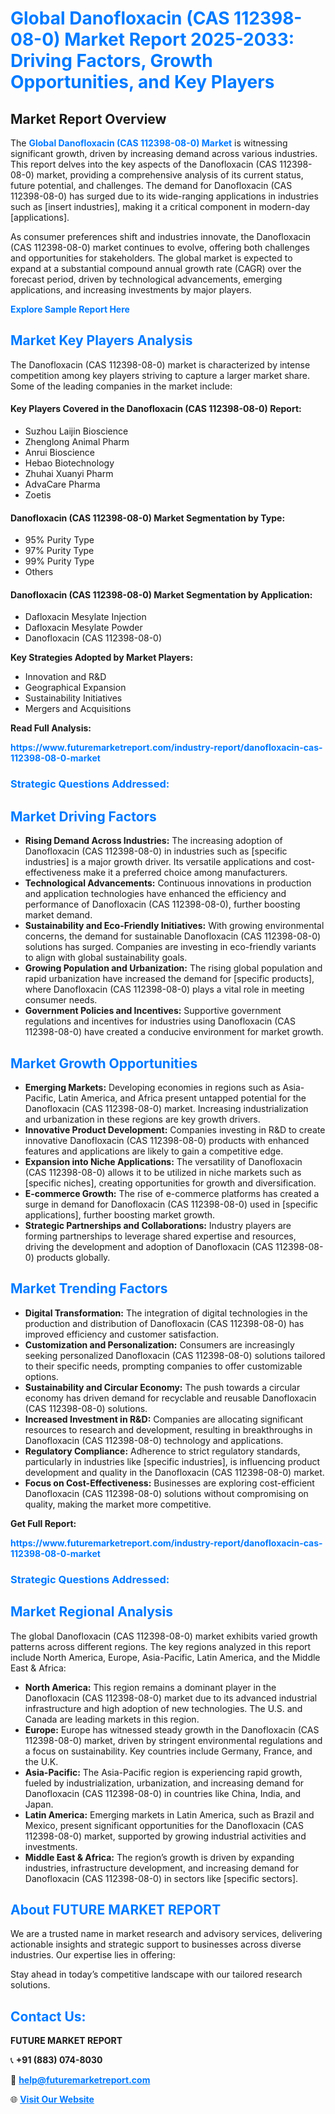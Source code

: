 <h1 style="color: #007BFF;">Global Danofloxacin (CAS 112398-08-0) Market Report 2025-2033: Driving Factors, Growth Opportunities, and Key Players</h1>

<section id="overview">
<h2>Market Report Overview</h2>
<p>The <a href="https://www.futuremarketreport.com/industry-report/danofloxacin-cas-112398-08-0-market" style="color: #007BFF; text-decoration: none;"><strong>Global Danofloxacin (CAS 112398-08-0) Market</strong></a> is witnessing significant growth, driven by increasing demand across various industries. This report delves into the key aspects of the Danofloxacin (CAS 112398-08-0) market, providing a comprehensive analysis of its current status, future potential, and challenges. The demand for Danofloxacin (CAS 112398-08-0) has surged due to its wide-ranging applications in industries such as [insert industries], making it a critical component in modern-day [applications].</p>
<p>As consumer preferences shift and industries innovate, the Danofloxacin (CAS 112398-08-0) market continues to evolve, offering both challenges and opportunities for stakeholders. The global market is expected to expand at a substantial compound annual growth rate (CAGR) over the forecast period, driven by technological advancements, emerging applications, and increasing investments by major players.</p>
</section>

<section id="overview">
<p><a href="https://www.futuremarketreport.com/request-sample/reportId=116398" style="color: #007BFF; text-decoration: none;"><strong>Explore Sample Report Here</strong></a></p>
</section>

<section id="key-players">
<h2 style="color: #007BFF;">Market Key Players Analysis</h2>
<p>The Danofloxacin (CAS 112398-08-0) market is characterized by intense competition among key players striving to capture a larger market share. Some of the leading companies in the market include:</p>
<h4>Key Players Covered in the Danofloxacin (CAS 112398-08-0) Report:</h4>
<ul><li>Suzhou Laijin Bioscience</li><li>Zhenglong Animal Pharm</li><li>Anrui Bioscience</li><li>Hebao Biotechnology</li><li>Zhuhai Xuanyi Pharm</li><li>AdvaCare Pharma</li><li>Zoetis</li></ul>
<h4>Danofloxacin (CAS 112398-08-0) Market Segmentation by Type:</h4>
<ul><li>95% Purity Type</li><li>97% Purity Type</li><li>99% Purity Type</li><li>Others</li></ul>

<h4>Danofloxacin (CAS 112398-08-0) Market Segmentation by Application:</h4>
<ul><li>Dafloxacin Mesylate Injection</li><li>Dafloxacin Mesylate Powder</li><li>Danofloxacin (CAS 112398-08-0)</li></ul>
<p><strong>Key Strategies Adopted by Market Players:</strong></p>
<ul>
<li>Innovation and R&D</li>
<li>Geographical Expansion</li>
<li>Sustainability Initiatives</li>
<li>Mergers and Acquisitions</li>
</ul>
</section>

<section>
<p><strong>Read Full Analysis: </strong></p><a href="https://www.futuremarketreport.com/industry-report/danofloxacin-cas-112398-08-0-market" style="color: #007BFF; text-decoration: none;"><strong>https://www.futuremarketreport.com/industry-report/danofloxacin-cas-112398-08-0-market</strong></a>
<h3 style="color: #007BFF;">Strategic Questions Addressed:</h3>
</section>

<section id="driving-factors">
<h2 style="color: #007BFF;">Market Driving Factors</h2>
<ul>
<li><strong>Rising Demand Across Industries:</strong> The increasing adoption of Danofloxacin (CAS 112398-08-0) in industries such as [specific industries] is a major growth driver. Its versatile applications and cost-effectiveness make it a preferred choice among manufacturers.</li>
<li><strong>Technological Advancements:</strong> Continuous innovations in production and application technologies have enhanced the efficiency and performance of Danofloxacin (CAS 112398-08-0), further boosting market demand.</li>
<li><strong>Sustainability and Eco-Friendly Initiatives:</strong> With growing environmental concerns, the demand for sustainable Danofloxacin (CAS 112398-08-0) solutions has surged. Companies are investing in eco-friendly variants to align with global sustainability goals.</li>
<li><strong>Growing Population and Urbanization:</strong> The rising global population and rapid urbanization have increased the demand for [specific products], where Danofloxacin (CAS 112398-08-0) plays a vital role in meeting consumer needs.</li>
<li><strong>Government Policies and Incentives:</strong> Supportive government regulations and incentives for industries using Danofloxacin (CAS 112398-08-0) have created a conducive environment for market growth.</li>
</ul>
</section>

<section id="growth-opportunities">
<h2 style="color: #007BFF;">Market Growth Opportunities</h2>
<ul>
<li><strong>Emerging Markets:</strong> Developing economies in regions such as Asia-Pacific, Latin America, and Africa present untapped potential for the Danofloxacin (CAS 112398-08-0) market. Increasing industrialization and urbanization in these regions are key growth drivers.</li>
<li><strong>Innovative Product Development:</strong> Companies investing in R&D to create innovative Danofloxacin (CAS 112398-08-0) products with enhanced features and applications are likely to gain a competitive edge.</li>
<li><strong>Expansion into Niche Applications:</strong> The versatility of Danofloxacin (CAS 112398-08-0) allows it to be utilized in niche markets such as [specific niches], creating opportunities for growth and diversification.</li>
<li><strong>E-commerce Growth:</strong> The rise of e-commerce platforms has created a surge in demand for Danofloxacin (CAS 112398-08-0) used in [specific applications], further boosting market growth.</li>
<li><strong>Strategic Partnerships and Collaborations:</strong> Industry players are forming partnerships to leverage shared expertise and resources, driving the development and adoption of Danofloxacin (CAS 112398-08-0) products globally.</li>
</ul>
</section>

<section id="trending-factors">
<h2 style="color: #007BFF;">Market Trending Factors</h2>
<ul>
<li><strong>Digital Transformation:</strong> The integration of digital technologies in the production and distribution of Danofloxacin (CAS 112398-08-0) has improved efficiency and customer satisfaction.</li>
<li><strong>Customization and Personalization:</strong> Consumers are increasingly seeking personalized Danofloxacin (CAS 112398-08-0) solutions tailored to their specific needs, prompting companies to offer customizable options.</li>
<li><strong>Sustainability and Circular Economy:</strong> The push towards a circular economy has driven demand for recyclable and reusable Danofloxacin (CAS 112398-08-0) solutions.</li>
<li><strong>Increased Investment in R&D:</strong> Companies are allocating significant resources to research and development, resulting in breakthroughs in Danofloxacin (CAS 112398-08-0) technology and applications.</li>
<li><strong>Regulatory Compliance:</strong> Adherence to strict regulatory standards, particularly in industries like [specific industries], is influencing product development and quality in the Danofloxacin (CAS 112398-08-0) market.</li>
<li><strong>Focus on Cost-Effectiveness:</strong> Businesses are exploring cost-efficient Danofloxacin (CAS 112398-08-0) solutions without compromising on quality, making the market more competitive.</li>
</ul>
</section>

<section>
<p><strong>Get Full Report: </strong></p><a href="https://www.futuremarketreport.com/industry-report/danofloxacin-cas-112398-08-0-market" style="color: #007BFF; text-decoration: none;"><strong>https://www.futuremarketreport.com/industry-report/danofloxacin-cas-112398-08-0-market</strong></a>
<h3 style="color: #007BFF;">Strategic Questions Addressed:</h3>
</section>


<section id="regional-analysis">
<h2 style="color: #007BFF;">Market Regional Analysis</h2>
<p>The global Danofloxacin (CAS 112398-08-0) market exhibits varied growth patterns across different regions. The key regions analyzed in this report include North America, Europe, Asia-Pacific, Latin America, and the Middle East & Africa:</p>
<ul>
<li><strong>North America:</strong> This region remains a dominant player in the Danofloxacin (CAS 112398-08-0) market due to its advanced industrial infrastructure and high adoption of new technologies. The U.S. and Canada are leading markets in this region.</li>
<li><strong>Europe:</strong> Europe has witnessed steady growth in the Danofloxacin (CAS 112398-08-0) market, driven by stringent environmental regulations and a focus on sustainability. Key countries include Germany, France, and the U.K.</li>
<li><strong>Asia-Pacific:</strong> The Asia-Pacific region is experiencing rapid growth, fueled by industrialization, urbanization, and increasing demand for Danofloxacin (CAS 112398-08-0) in countries like China, India, and Japan.</li>
<li><strong>Latin America:</strong> Emerging markets in Latin America, such as Brazil and Mexico, present significant opportunities for the Danofloxacin (CAS 112398-08-0) market, supported by growing industrial activities and investments.</li>
<li><strong>Middle East & Africa:</strong> The region’s growth is driven by expanding industries, infrastructure development, and increasing demand for Danofloxacin (CAS 112398-08-0) in sectors like [specific sectors].</li>
</ul>
</section>

<footer>
<h2 style="color: #007BFF;">About FUTURE MARKET REPORT</h2>
<p>We are a trusted name in market research and advisory services, delivering actionable insights and strategic support to businesses across diverse industries. Our expertise lies in offering:</p>

<p>Stay ahead in today’s competitive landscape with our tailored research solutions.</p>

<h2 style="color: #007BFF;">Contact Us:</h2>
<p><strong>FUTURE MARKET REPORT</strong></p>
<p>📞 <strong>+91 (883) 074-8030</strong></p>
<p>📧 <strong><a href="mailto:help@futuremarketreport.com" style="color: #007BFF;">help@futuremarketreport.com</a></strong></p>
<p>🌐 <strong><a href="https://www.futuremarketreport.com/" style="color: #007BFF;">Visit Our Website</a></strong></p>
</footer>